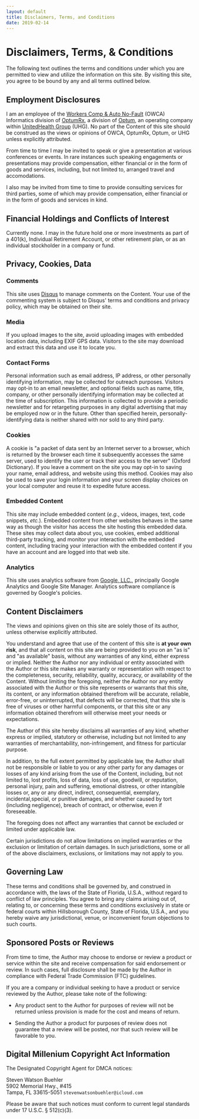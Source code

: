 ```yaml
---
layout: default
title: Disclaimers, Terms, and Conditions
date: 2019-02-14
---
```

# Disclaimers, Terms, & Conditions

The following text outlines the terms and conditions under which you are permitted to view and utilize the information on this site. By visiting this site, you agree to be bound by any and all terms outlined below.

## Employment Disclosures

I am an employee of the [Workers Comp & Auto No-Fault](https://workcompauto.optum.com) (OWCA) Informatics division of [OptumRx](https://www.optumrx.com), a division of [Optum](https://www.optum.com), an operating company within [UnitedHealth Group](https://www.unitedhealthgroup.com) (UHG). No part of the Content of this site should be construed as the views or opinions of OWCA, OptumRx, Optum, or UHG unless explicitly attributed.

From time to time I may be invited to speak or give a presentation at various conferences or events. In rare instances such speaking engagements or presentations may provide compensation, either financial or in the form of goods and services, including, but not limited to, arranged travel and accomodations.

I also may be invited from time to time to provide consulting services for third parties, some of which may provide compensation, either financial or in the form of goods and services in kind.

## Financial Holdings and Conflicts of Interest

Currently none. I may in the future hold one or more investments as part of a 401(k), Individual Retirement Account, or other retirement plan, or as an individual stockholder in a company or fund.

## Privacy, Cookies, Data

### Comments

This site uses [Disqus](http://www.disqus.com) to manage comments on the Content. Your use of the commenting system is subject to Disqus' terms and conditions and privacy policy, which may be obtained on their site.

### Media

If you upload images to the site, avoid uploading images with embedded location data, including EXIF GPS data. Visitors to the site may download and extract this data and use it to locate you.

### Contact Forms

Personal information such as email address, IP address, or other personally identifying information, may be collected for outreach purposes. Visitors may opt-in to an email newsletter, and optional fields such as name, title, company, or other personally identifying information may be collected at the time of subscription. This information is collected to provide a periodic newsletter and for retargeting purposes in any digital advertising that may be employed now or in the future.  Other than specified herein, personally-identifying data is neither shared with nor sold to any third party.

### Cookies

A cookie is "a packet of data sent by an Internet server to a browser, which is returned by the browser each time it subsequently accesses the same server, used to identify the user or track their access to the server" (Oxford Dictionary). If you leave a comment on the site you may opt-in to saving your name, email address, and website using this method. Cookies may also be used to save your login information and your screen display choices on your local computer and reuse it to expedite future access.

### Embedded Content

This site may include embedded content (_e.g._, videos, images, text, code snippets, _etc._). Embedded content from other websites behaves in the same way as though the visitor has access the site hosting this embedded data. These sites may collect data about you, use cookies, embed additional third-party tracking, and monitor your interaction with the embedded content, including tracing your interaction with the embedded content if you have an account and are logged into that web site.

### Analytics

This site uses analytics software from [Google, LLC.](https://about.google), principally Google Analytics and Google Site Manager. Analytics software compliance is governed by Google's policies.

## Content Disclaimers

The views and opinions given on this site are solely those of its author, unless otherwise explicitly attributed. 

You understand and agree that use of the content of this site is **at your own risk**, and that all content on this site are being provided to you on an "as is" and "as available" basis, without any warranties of any kind, either express or implied. Neither the Author nor any individual or entity associated with the Author or this site makes any warranty or representation with respect to the completeness, security, reliability, quality, accuracy, or availability of the Content. Without limiting the foregoing, neither the Author nor any entity associated with the Author or this site represents or warrants that this site, its content, or any information obtained therefrom will be accurate, reliable, error-free, or uninterrupted, that defects will be corrected, that this site is free of viruses or other harmful components, or that this site or any information obtained therefrom will otherwise meet your needs or expectations.

The Author of this site hereby disclaims all warranties of any kind, whether express or implied, statutory or otherwise, including but not limited to any warranties of merchantability, non-infringement, and fitness for particular purpose.

In addition, to the full extent permitted by applicable law, the Author shall not be responsible or liable to you or any other party for any damages or losses of any kind arising from the use of the Content, including, but not limited to, lost profits, loss of data, loss of use, goodwill, or reputation, personal injury, pain and suffering, emotional distress, or other intangible losses or, any or any direct, indirect, consequential, exemplary, incidental,special, or punitive damages, and whether caused by tort (including negligence), breach of contract, or otherwise, even if foreseeable. 

The foregoing does not affect any warranties that cannot be excluded or limited under applicable law.

Certain jurisdictions do not allow limitations on implied warranties or the exclusion or limitation of certain damages. In such jurisdictions, some or all of the above disclaimers, exclusions, or limitations may not apply to you.

## Governing Law

These terms and conditions shall be governed by, and construed in accordance with, the laws of the State of Florida, U.S.A., without regard to conflict of law principles. You agree to bring any claims arising out of, relating to, or concerning these terms and conditions exclusively in state or federal courts within Hillsborough County, State of Florida, U.S.A., and you hereby waive any jurisdictional, venue, or inconvenient forum objections to such courts.

## Sponsored Posts or Reviews

From time to time, the Author may choose to endorse or review a product or service within the site and receive compensation for said endorsement or review. In such cases, full disclosure shall be made by the Author in compliance with Federal Trade Commission (FTC) guidelines.

If you are a company or individual seeking to have a product or service reviewed by the Author, please take note of the following:

- Any product sent to the Author for purposes of review will not be returned unless provision is made for the cost and means of return.

- Sending the Author a product for purposes of review does not guarantee that a review will be posted, nor that such review will be favorable to you. 

## Digital Millenium Copyright Act Information

The Designated Copyright Agent for DMCA notices:

Steven Watson Buehler<br/>
5902 Memorial Hwy., #415<br/>
Tampa, FL 33615-5051
`stevenwatsonbuehler@icloud.com`

Please be aware that such notices must conform to current legal standards under 17 U.S.C. &sect; 512(c)(3).
